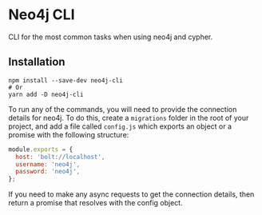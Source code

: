 # Neo4j CLI
CLI for the most common tasks when using neo4j and cypher.

## Installation
```
npm install --save-dev neo4j-cli
# Or
yarn add -D neo4j-cli
```

To run any of the commands, you will need to provide the connection details for neo4j. To do this, create a `migrations` folder in the root of your project, and add a file called `config.js` which exports an object or a promise with the following structure:

```js
module.exports = {
  host: 'bolt://localhost',
  username: 'neo4j',
  password: 'neo4j',
};
```

If you need to make any async requests to get the connection details, then return a promise that resolves with the config object.